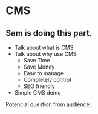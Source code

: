 # CMS
## Sam is doing this part.
* Talk about what is CMS
* Talk about why use CMS
    * Save Time
    * Save Money
    * Easy to manage
    * Completely control
    * SEO friendly
* Simple CMS demo

Potencial question from audience:
